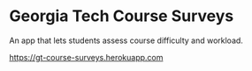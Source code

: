 
# Georgia Tech Course Surveys

An app that lets students assess course difficulty and workload.

https://gt-course-surveys.herokuapp.com

